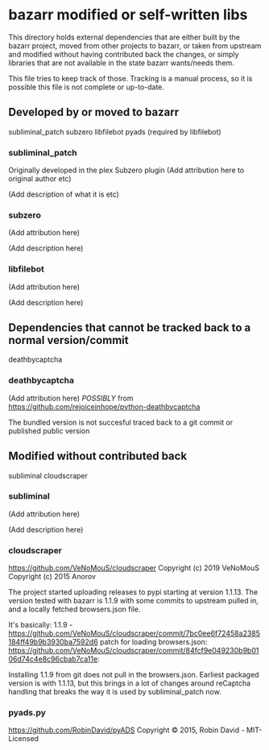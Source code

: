 # bazarr modified or self-written libs

This directory holds external dependencies that are
either built by the bazarr project, moved from other
projects to bazarr, or taken from upstream and modified
without having contributed back the changes, or simply libraries
that are not available in the state bazarr wants/needs them.

This file tries to keep track of those.
Tracking is a manual process, so it is possible this file is not
complete or up-to-date.

## Developed by or moved to bazarr

subliminal_patch
subzero
libfilebot
pyads (required by libfilebot)

### subliminal_patch

Originally developed in the plex Subzero plugin
(Add attribution here to original author etc)

(Add description of what it is etc)

### subzero

(Add attribution here)

(Add description here)

### libfilebot

(Add attribution here)

(Add description here)

## Dependencies that cannot be tracked back to a normal version/commit

deathbycaptcha

### deathbycaptcha

(Add attribution here)
*POSSIBLY* from https://github.com/rejoiceinhope/python-deathbycaptcha

The bundled version is not succesful traced back to a git commit or published public version


## Modified without contributed back

subliminal
cloudscraper

### subliminal

(Add attribution here)

(Add description here)

### cloudscraper

https://github.com/VeNoMouS/cloudscraper
Copyright (c) 2019 VeNoMouS
Copyright (c) 2015 Anorov

The project started uploading releases to pypi starting
at version 1.1.13. The version tested with bazarr is 1.1.9
with some commits to upstream pulled in, and a locally fetched
browsers.json file.

It's basically:
1.1.9 - https://github.com/VeNoMouS/cloudscraper/commit/7bc0ee6f72458a2385184ff49b9b3930ba7592d6
patch for loading browsers.json:
https://github.com/VeNoMouS/cloudscraper/commit/84fcf9e049230b9b0106d74c4e8c96cbab7ca11e:

Installing 1.1.9 from git does not pull in the browsers.json.
Earliest packaged version is with 1.1.13, but this brings in a lot of
changes around reCaptcha handling that breaks the way it is used
by subliminal_patch now.


### pyads.py

https://github.com/RobinDavid/pyADS
Copyright © 2015, Robin David - MIT-Licensed
